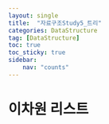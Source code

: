 ```yaml
---
layout: single
title:  "자료구조Study5_트리"
categories: DataStructure
tag: [DataStructure]
toc: true
toc_sticky: true
sidebar:
    nav: "counts"
---
```



# 이차원 리스트

